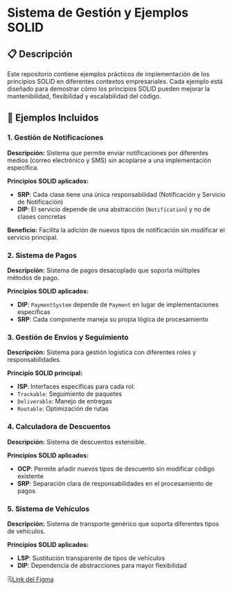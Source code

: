 # Sistema de Gestión y Ejemplos SOLID

## 📋 Descripción
Este repositorio contiene ejemplos prácticos de implementación de los principios SOLID en diferentes contextos empresariales. Cada ejemplo está diseñado para demostrar cómo los principios SOLID pueden mejorar la mantenibilidad, flexibilidad y escalabilidad del código.

## 🎯 Ejemplos Incluidos

### 1. Gestión de Notificaciones

**Descripción:** Sistema que permite enviar notificaciones por diferentes medios (correo electrónico y SMS) sin acoplarse a una implementación específica.

**Principios SOLID aplicados:**
- **SRP**: Cada clase tiene una única responsabilidad (Notificación y Servicio de Notificación)
- **DIP**: El servicio depende de una abstracción (`Notification`) y no de clases concretas

**Beneficio:** Facilita la adición de nuevos tipos de notificación sin modificar el servicio principal.

### 2. Sistema de Pagos

**Descripción:** Sistema de pagos desacoplado que soporta múltiples métodos de pago.

**Principios SOLID aplicados:**
- **DIP**: `PaymentSystem` depende de `Payment` en lugar de implementaciones específicas
- **SRP**: Cada componente maneja su propia lógica de procesamiento

### 3. Gestión de Envíos y Seguimiento

**Descripción:** Sistema para gestión logística con diferentes roles y responsabilidades.

**Principio SOLID principal:**
- **ISP**: Interfaces específicas para cada rol:
 - `Trackable`: Seguimiento de paquetes
 - `Deliverable`: Manejo de entregas
 - `Routable`: Optimización de rutas

### 4. Calculadora de Descuentos

**Descripción:** Sistema de descuentos extensible.

**Principios SOLID aplicados:**
- **OCP**: Permite añadir nuevos tipos de descuento sin modificar código existente
- **SRP**: Separación clara de responsabilidades en el procesamiento de pagos

### 5. Sistema de Vehículos

**Descripción:** Sistema de transporte genérico que soporta diferentes tipos de vehículos.

**Principios SOLID aplicados:**
- **LSP**: Sustitución transparente de tipos de vehículos
- **DIP**: Dependencia de abstracciones para mayor flexibilidad

🗒️[Link del Figma](https://www.figma.com/design/p2FKkjb88WxlCv3OSQy3zr/SOLID?node-id=0-1&t=a4ByNnH5YT2MHJi3-1)
